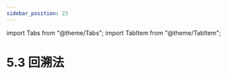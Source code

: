 ```yaml
---
sidebar_position: 23
---
```


import Tabs from "@theme/Tabs";
import TabItem from "@theme/TabItem";

# 5.3 回溯法
